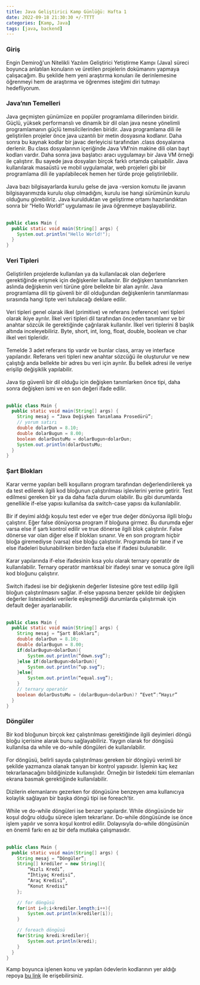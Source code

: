```yaml
---
title: Java Geliştirici Kamp Günlüğü: Hafta 1
date: 2022-09-18 21:30:30 +/-TTTT
categories: [Kamp, Java]
tags: [java, backend]
---
```


### Giriş

<div class='text-justify'> Engin Demiroğ'un Nitelikli Yazılım Geliştirici Yetiştirme Kampı (Java) süreci boyunca anlatılan konuların ve üretilen projelerin dokümanını yapmaya çalışacağım. Bu şekilde hem yeni araştırma konuları ile derinlemesine öğrenmeyi hem de araştırma ve öğrenmes isteğimi diri tutmayı hedefliyorum. </div>


### Java’nın Temelleri

 <div class='text-justify'>Java geçmişten günümüze en popüler programlama dillerinden biridir. Güçlü, yüksek performanslı ve dinamik bir dil olan java nesne yönelimli programlamanın güçlü temsilcilerinden biridir. Java programlama dili ile geliştirilen projeler önce java uzantılı bir metin dosyasına kodlanır. Daha sonra bu kaynak kodlar bir javac derleyicisi tarafından .class dosyalarına derlenir. Bu class dosyalarının içeriğinde Java VM’nin makine dili olan bayt kodları vardır. Daha sonra java başlatıcı aracı uygulamayı bir Java VM örneği ile çalıştırır. Bu sayede java dosyaları birçok farklı ortamda çalışabilir. Java kullanılarak masaüstü ve mobil uygulamalar, web projeleri gibi bir programlama dili ile yapılabilecek hemen her türde proje geliştirilebilir. </div><br>
 
<div class='text-justify'>Java bazı bilgisayarlarda kurulu gelse de java -version komutu ile javanın bilgisayarımızda kurulu olup olmadığını, kurulu ise hangi sürümünün kurulu olduğunu görebiliriz. Java kurulduktan ve geliştirme ortamı hazırlandıktan sonra bir “Hello World!” uygulaması ile java öğrenmeye başlayabiliriz.</div><br>

```java
public class Main {
  public static void main(String[] args) {
    System.out.println("Hello World!");
  }
}
```

### Veri Tipleri

<div class='text-justify'> Geliştirilen projelerde kullanılan ya da kullanılacak olan değerlere gerektiğinde erişmek için değişkenler kullanılır. Bir değişken tanımlanırken aslında değişkenin veri türüne göre bellekte bir alan ayrılır. Java programlama dili tip güvenli bir dil olduğundan değişkenlerin tanımlanması sırasında hangi tipte veri tutulacağı deklare edilir. </div><br>

<div class='text-justify'>Veri tipleri genel olarak ilkel (primitive) ve referans (reference) veri tipleri olarak ikiye ayrılır. İlkel veri tipleri dil tarafından önceden tanımlanır ve bir anahtar sözcük ile gerektiğinde çağrılarak kullanılır. İlkel veri tiplerini 8 başlık altında inceleyebiliriz. Byte, short, int, long, float, double, boolean ve char ilkel veri tipleridir.</div><br>

<div class='text-justify'> Temelde 3 adet referans tip vardır ve bunlar class, array ve interface yapılarıdır. Referans veri tipleri new anahtar sözcüğü ile oluşturulur ve new çalıştığı anda bellekte bir adres bu veri için ayrılır. Bu bellek adresi ile veriye erişilip değişiklik yapılabilir. </div><br>

<div class='text-justify'>Java tip güvenli bir dil olduğu için değişken tanımlarken önce tipi, daha sonra değişken ismi ve en son değeri ifade edilir.</div><br>

```java
public class Main {
  public static void main(String[] args) {
    String mesaj = “Java Değişken Tanımlama Prosedürü”;
    // yorum satırı
    double dolarDun = 8.10;
    double dolarBugun = 8.00;
    boolean dolarDustuMu = dolarBugun<dolarDun;
    System.out.println(dolarDustuMu;
  }
}
```
### Şart Blokları

<div class='text-justify'> Karar verme yapıları belli koşulların program tarafından değerlendirilerek ya da test edilerek ilgili kod bloğunun çalıştırılması işlevlerini yerine getirir. Test edilmesi gereken bir ya da daha fazla durum olabilir. Bu gibi durumlarda genellikle if-else yapısı kullanılsa da switch-case yapısı da kullanılabilir. </div><br>

<div class='text-justify'> Bir if deyimi aldığı koşulu test eder ve eğer true değer dönüyorsa ilgili bloğu çalıştırır. Eğer false dönüyorsa program if bloğuna girmez. Bu durumda eğer varsa else if şartı kontrol edilir ve true dönerse ilgili blok çalıştırılır. False dönerse var olan diğer else if blokları sınanır. Ve en son program hiçbir bloğa giremediyse (varsa) else bloğu çalıştırılır. Programda bir tane if ve else ifadeleri bulunabilirken birden fazla else if ifadesi bulunabilir.</div><br>

<div class='text-justify'>Karar yapılarında if-else ifadesinin kısa yolu olarak ternary operatör de kullanılabilir. Ternary operatör mantıksal bir ifadeyi sınar ve sonuca göre ilgili kod bloğunu çalıştırır.</div><br>

<div class='text-justify'>Switch ifadesi ise bir değişkenin değerler listesine göre test edilip ilgili bloğun çalıştırılmasını sağlar. if-else yapısına benzer şekilde bir değişken değerler listesindeki verilerle eşleşmediği durumlarda çalıştırmak için default değer ayarlanabilir.</div><br>

```java
public class Main {
  public static void main(String[] args) {
    String mesaj = “Şart Blokları”;
    double dolarDun = 8.10;
    double dolarBugun = 8.00;
    if(dolarBugun<dolarDun){
		System.out.println(“down.svg”);
	}else if(dolarBugun>dolarDun){
		System.out.println(“up.svg”);
	}else{
		System.out.println(“equal.svg”);
	}
	// ternary operatör
	boolean dolarDustuMu = (dolarBugun<dolarDun)? “Evet”:”Hayır”
  }
}
```

### Döngüler

<div class='text-justify'> Bir kod bloğunun birçok kez çalıştırılması gerektiğinde ilgili deyimleri döngü bloğu içerisine alarak bunu sağlayabiliriz. Yaygın olarak for döngüsü kullanılsa da while ve do-while döngüleri de kullanılabilir. </div><br>

<div class='text-justify'>For döngüsü, belirli sayıda çalıştırılması gereken bir döngüyü verimli bir şekilde yazmanıza olanak tanıyan bir kontrol yapısıdır. İşlemin kaç kez tekrarlanacağını bildiğinizde kullanışlıdır. Örneğin bir listedeki tüm elemanları ekrana basmak gerektiğinde kullanılabilir.</div><br>

<div class='text-justify'>Dizilerin elemanlarını gezerken for döngüsüne benzeyen ama kullanıcıya kolaylık sağlayan bir başka döngü tipi ise foreach’tir. </div><br>

<div class='text-justify'>While ve do-while döngüleri ise benzer yapılardır. While döngüsünde bir koşul doğru olduğu sürece işlem tekrarlanır. Do-while döngüsünde ise önce işlem yapılır ve sonra koşul kontrol edilir. Dolayısıyla do-while döngüsünün en önemli farkı en az bir defa mutlaka çalışmasıdır.</div><br>

  
```java
public class Main {
  public static void main(String[] args) {
    String mesaj = “Döngüler”;
    String[] krediler = new String[]{
		“Hızlı Kredi”,
		“İhtiyaç Kredisi”,
		“Araç Kredisi”,
		“Konut Kredisi”
	};

	// for döngüsü
	for(int i=0;i<krediler.length;i++){
		System.out.println(krediler[i]);
	}

	// foreach döngüsü
	for(String kredi:krediler){
		System.out.println(kredi); 
	}
  }
}
```

Kamp boyunca işlenen konu ve yapılan ödevlerin kodlarının yer aldığı repoya [bu link](https://github.com/muzafferbulut/java-developer-camp) ile erişebilirsiniz.
